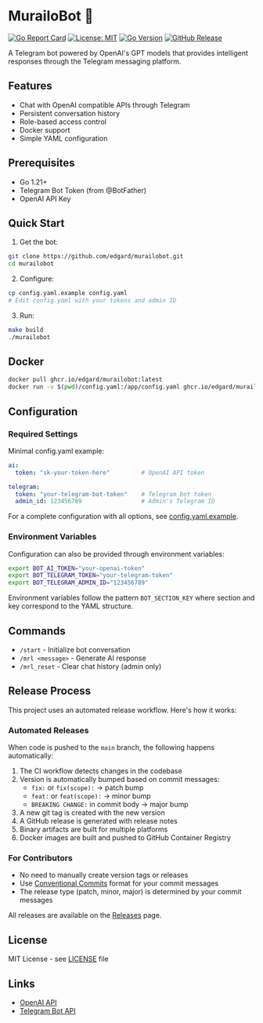 # MurailoBot 🤖

[![Go Report Card](https://goreportcard.com/badge/github.com/edgard/murailobot)](https://goreportcard.com/report/github.com/edgard/murailobot)
[![License: MIT](https://img.shields.io/badge/License-MIT-yellow.svg)](https://opensource.org/licenses/MIT)
[![Go Version](https://img.shields.io/badge/go-1.21-blue.svg)](https://golang.org)
[![GitHub Release](https://img.shields.io/github/v/release/edgard/murailobot)](https://github.com/edgard/murailobot/releases/latest)

A Telegram bot powered by OpenAI's GPT models that provides intelligent responses through the Telegram messaging platform.

## Features

- Chat with OpenAI compatible APIs through Telegram
- Persistent conversation history
- Role-based access control
- Docker support
- Simple YAML configuration

## Prerequisites

- Go 1.21+
- Telegram Bot Token (from @BotFather)
- OpenAI API Key

## Quick Start

1. Get the bot:
```bash
git clone https://github.com/edgard/murailobot.git
cd murailobot
```

2. Configure:
```bash
cp config.yaml.example config.yaml
# Edit config.yaml with your tokens and admin ID
```

3. Run:
```bash
make build
./murailobot
```

## Docker

```bash
docker pull ghcr.io/edgard/murailobot:latest
docker run -v $(pwd)/config.yaml:/app/config.yaml ghcr.io/edgard/murailobot:latest
```

## Configuration

### Required Settings

Minimal config.yaml example:
```yaml
ai:
  token: "sk-your-token-here"         # OpenAI API token

telegram:
  token: "your-telegram-bot-token"    # Telegram bot token
  admin_id: 123456789                 # Admin's Telegram ID
```

For a complete configuration with all options, see [config.yaml.example](config.yaml.example).

### Environment Variables

Configuration can also be provided through environment variables:

```bash
export BOT_AI_TOKEN="your-openai-token"
export BOT_TELEGRAM_TOKEN="your-telegram-token"
export BOT_TELEGRAM_ADMIN_ID="123456789"
```

Environment variables follow the pattern `BOT_SECTION_KEY` where section and key correspond to the YAML structure.

## Commands

- `/start` - Initialize bot conversation
- `/mrl <message>` - Generate AI response
- `/mrl_reset` - Clear chat history (admin only)

## Release Process

This project uses an automated release workflow. Here's how it works:

### Automated Releases

When code is pushed to the `main` branch, the following happens automatically:

1. The CI workflow detects changes in the codebase
2. Version is automatically bumped based on commit messages:
   - `fix:` or `fix(scope):` → patch bump
   - `feat:` or `feat(scope):` → minor bump
   - `BREAKING CHANGE:` in commit body → major bump
3. A new git tag is created with the new version
4. A GitHub release is generated with release notes
5. Binary artifacts are built for multiple platforms
6. Docker images are built and pushed to GitHub Container Registry

### For Contributors

- No need to manually create version tags or releases
- Use [Conventional Commits](https://www.conventionalcommits.org/) format for your commit messages
- The release type (patch, minor, major) is determined by your commit messages

All releases are available on the [Releases](https://github.com/edgard/murailobot/releases) page.

## License

MIT License - see [LICENSE](LICENSE) file

## Links

- [OpenAI API](https://platform.openai.com/)
- [Telegram Bot API](https://core.telegram.org/bots/api)
